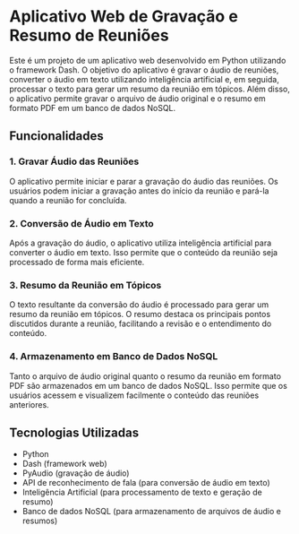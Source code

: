 # Aplicativo Web de Gravação e Resumo de Reuniões

Este é um projeto de um aplicativo web desenvolvido em Python utilizando o framework Dash. O objetivo do aplicativo é gravar o áudio de reuniões, converter o áudio em texto utilizando inteligência artificial e, em seguida, processar o texto para gerar um resumo da reunião em tópicos. Além disso, o aplicativo permite gravar o arquivo de áudio original e o resumo em formato PDF em um banco de dados NoSQL.

## Funcionalidades

### 1. Gravar Áudio das Reuniões

O aplicativo permite iniciar e parar a gravação do áudio das reuniões. Os usuários podem iniciar a gravação antes do início da reunião e pará-la quando a reunião for concluída.

### 2. Conversão de Áudio em Texto

Após a gravação do áudio, o aplicativo utiliza inteligência artificial para converter o áudio em texto. Isso permite que o conteúdo da reunião seja processado de forma mais eficiente.

### 3. Resumo da Reunião em Tópicos

O texto resultante da conversão do áudio é processado para gerar um resumo da reunião em tópicos. O resumo destaca os principais pontos discutidos durante a reunião, facilitando a revisão e o entendimento do conteúdo.

### 4. Armazenamento em Banco de Dados NoSQL

Tanto o arquivo de áudio original quanto o resumo da reunião em formato PDF são armazenados em um banco de dados NoSQL. Isso permite que os usuários acessem e visualizem facilmente o conteúdo das reuniões anteriores.

## Tecnologias Utilizadas

- Python
- Dash (framework web)
- PyAudio (gravação de áudio)
- API de reconhecimento de fala (para conversão de áudio em texto)
- Inteligência Artificial (para processamento de texto e geração de resumo)
- Banco de dados NoSQL (para armazenamento de arquivos de áudio e resumos)

